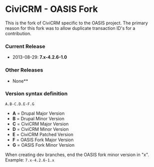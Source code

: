 CiviCRM - OASIS Fork
===================

This is the fork of CiviCRM specific to the OASIS project. The primary reason for this fork was to allow duplicate transaction ID's for a contribution.

### Current Release

*   2013-08-29: **7.x-4.2.6-1.0**

### Other Releases

*   None**


### Version syntax definition

    A.B-C.D.E-F.G

*   **A** = Drupal Major Version
*   **B** = Drupal Minor Version
*   **C** = CiviCRM Major Version
*   **D** = CiviCRM Minor Version
*   **E** = CiviCRM Patched Version
*   **F** = OASIS Fork Major Version
*   **G** = OASIS Fork Minor Version

When creating dev branches, end the OASIS fork minor version in "x".
Example: `7.x-4.2.6-1.x`